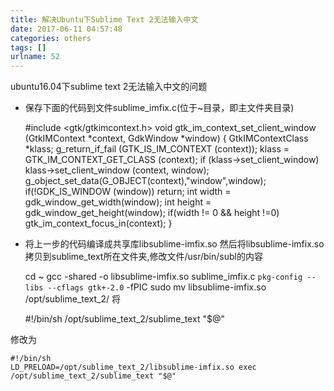 ```yaml
---
title: 解决Ubuntu下Sublime Text 2无法输入中文
date: 2017-06-11 04:57:48
categories: others
tags: []
urlname: 52
---
```

ubuntu16.04下sublime text 2无法输入中文的问题


<!--more-->

 - 保存下面的代码到文件sublime_imfix.c(位于~目录，即主文件夹目录)

    #include <gtk/gtkimcontext.h>
    void gtk_im_context_set_client_window (GtkIMContext *context,
             GdkWindow    *window)
    {
     GtkIMContextClass *klass;
     g_return_if_fail (GTK_IS_IM_CONTEXT (context));
     klass = GTK_IM_CONTEXT_GET_CLASS (context);
     if (klass->set_client_window)
       klass->set_client_window (context, window);
     g_object_set_data(G_OBJECT(context),"window",window);
     if(!GDK_IS_WINDOW (window))
       return;
     int width = gdk_window_get_width(window);
     int height = gdk_window_get_height(window);
     if(width != 0 && height !=0)
       gtk_im_context_focus_in(context);
    }

 - 将上一步的代码编译成共享库libsublime-imfix.so
然后将libsublime-imfix.so拷贝到sublime_text所在文件夹,修改文件/usr/bin/subl的内容

 

    cd ~
    gcc -shared -o libsublime-imfix.so sublime_imfix.c  `pkg-config --libs --cflags gtk+-2.0` -fPIC
    sudo mv libsublime-imfix.so /opt/sublime_text_2/
将

    #!/bin/sh
    /opt/sublime_text_2/sublime_text "$@"

修改为

    #!/bin/sh
    LD_PRELOAD=/opt/sublime_text_2/libsublime-imfix.so exec /opt/sublime_text_2/sublime_text "$@"

